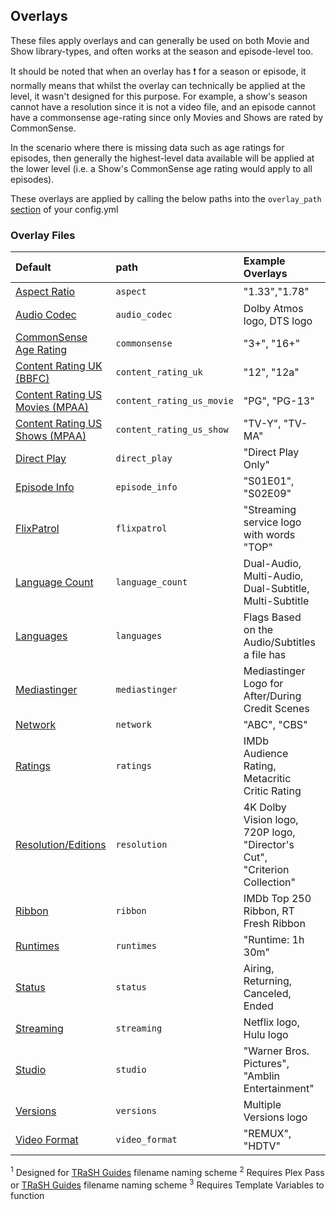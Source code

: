 ## Overlays

These files apply overlays and can generally be used on both Movie and Show library-types, and often works at the season and episode-level too.

It should be noted that when an overlay has &#10071; for a season or episode, it normally means that whilst the overlay can technically be applied at the level, it wasn't designed for this purpose. For example, a show's season cannot have a resolution since it is not a video file, and an episode cannot have a commonsense age-rating since only Movies and Shows are rated by CommonSense. 

In the scenario where there is missing data such as age ratings for episodes, then generally the highest-level data available will be applied at the lower level (i.e. a Show's CommonSense age rating would apply to all episodes).

These overlays are applied by calling the below paths into the `overlay_path` [section](../config/libraries.md#overlay-path) of your config.yml

### Overlay Files

| Default                                                             | path                      | Example Overlays                                                          |       Movies        |        Shows        |       Seasons       |      Episodes       |
|:--------------------------------------------------------------------|:--------------------------|:--------------------------------------------------------------------------|:-------------------:|:-------------------:|:-------------------:|:-------------------:|
| [Aspect Ratio](overlays/aspect)                                     | `aspect`                  | "1.33","1.78"                                                             | &#9989;<sup>1</sup> | &#9989;<sup>1</sup> | &#9989;<sup>1</sup> | &#9989;<sup>1</sup> |
| [Audio Codec](overlays/audio_codec)                                 | `audio_codec`             | Dolby Atmos logo, DTS logo                                                | &#9989;<sup>1</sup> | &#9989;<sup>1</sup> | &#9989;<sup>1</sup> | &#9989;<sup>1</sup> |
| [CommonSense Age Rating](overlays/commonsense)                      | `commonsense`             | "3+", "16+"                                                               |       &#9989;       |       &#9989;       |      &#10071;       |      &#10071;       |
| [Content Rating UK (BBFC)](overlays/content_rating_uk)              | `content_rating_uk`       | "12", "12a"                                                               |       &#9989;       |       &#9989;       |      &#10071;       |      &#10071;       |
| [Content Rating US Movies (MPAA)](overlays/content_rating_us_movie) | `content_rating_us_movie` | "PG", "PG-13"                                                             |       &#9989;       |      &#10060;       |      &#10071;       |      &#10071;       |
| [Content Rating US Shows (MPAA)](overlays/content_rating_us_show)   | `content_rating_us_show`  | "TV-Y", "TV-MA"                                                           |       &#10060;      |       &#9989;       |      &#10071;       |      &#10071;       |
| [Direct Play](overlays/direct_play)                                 | `direct_play`             | "Direct Play Only"                                                        |       &#9989;       |      &#10071;       |      &#10071;       |       &#9989;       |
| [Episode Info](overlays/episode_info)                               | `episode_info`            | "S01E01", "S02E09"                                                        |      &#10060;       |      &#10060;       |      &#10060;       |       &#9989;       |
| [FlixPatrol](overlays/flixpatrol)                                   | `flixpatrol`              | "Streaming service logo with words "TOP"                                  |       &#9989;       |       &#9989;       |      &#10060;       |      &#10060;       |
| [Language Count](overlays/language_count)                           | `language_count`          | Dual-Audio, Multi-Audio, Dual-Subtitle, Multi-Subtitle                    |       &#9989;       |       &#9989;       |       &#9989;       |       &#9989;       |
| [Languages](overlays/languages)                                     | `languages`               | Flags Based on the Audio/Subtitles a file has                             |       &#9989;       |       &#9989;       |       &#9989;       |       &#9989;       |
| [Mediastinger](overlays/mediastinger)                               | `mediastinger`            | Mediastinger Logo for After/During Credit Scenes                          |       &#9989;       |       &#9989;       |      &#10060;       |      &#10060;       |
| [Network](overlays/network)                                         | `network`                 | "ABC", "CBS"                                                              |       &#10060;      |      &#9989;        |     &#9989;         |     &#9989;         |
| [Ratings](overlays/ratings)                                         | `ratings`                 | IMDb Audience Rating, Metacritic Critic Rating                            | &#9989;<sup>3</sup> | &#9989;<sup>3</sup> |      &#10060;       | &#9989;<sup>3</sup> |
| [Resolution/Editions](overlays/resolution)                          | `resolution`              | 4K Dolby Vision logo, 720P logo, "Director's Cut", "Criterion Collection" | &#9989;<sup>2</sup> | &#9989;<sup>2</sup> |      &#10060;       | &#9989;<sup>2</sup> |
| [Ribbon](overlays/ribbon)                                           | `ribbon`                  | IMDb Top 250 Ribbon, RT Fresh Ribbon                                      |       &#9989;       |       &#9989;       |      &#10060;       |      &#10060;       |
| [Runtimes](overlays/runtimes)                                       | `runtimes`                | "Runtime: 1h 30m"                                                         |       &#9989;       |       &#9989;       |      &#10060;       |       &#9989;       |
| [Status](overlays/status)                                           | `status`                  | Airing, Returning, Canceled, Ended                                        |      &#10060;       |       &#9989;       |      &#10060;       |      &#10060;       |
| [Streaming](overlays/streaming)                                     | `streaming`               | Netflix logo, Hulu logo                                                   |       &#9989;       |       &#9989;       |      &#10060;       |      &#10060;       |
| [Studio](overlays/studio)                                           | `studio`                  | "Warner Bros. Pictures", "Amblin Entertainment"                           |       &#9989;       |    &#9989;          |     &#9989;         |     &#9989;         |
| [Versions](overlays/versions)                                       | `versions`                | Multiple Versions logo                                                    |       &#9989;       |       &#9989;       |       &#9989;       |       &#9989;       |
| [Video Format](overlays/video_format)                               | `video_format`            | "REMUX", "HDTV"                                                           | &#9989;<sup>1</sup> |      &#10071;       |      &#10071;       | &#9989;<sup>1</sup> |

<sup>1</sup> Designed for [TRaSH Guides](https://trash-guides.info/) filename naming scheme
<sup>2</sup> Requires Plex Pass or [TRaSH Guides](https://trash-guides.info/) filename naming scheme
<sup>3</sup> Requires Template Variables to function
